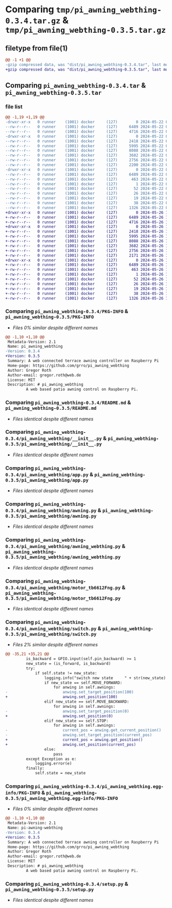 # Comparing `tmp/pi_awning_webthing-0.3.4.tar.gz` & `tmp/pi_awning_webthing-0.3.5.tar.gz`

## filetype from file(1)

```diff
@@ -1 +1 @@
-gzip compressed data, was "dist/pi_awning_webthing-0.3.4.tar", last modified: Wed May 22 05:05:37 2024, max compression
+gzip compressed data, was "dist/pi_awning_webthing-0.3.5.tar", last modified: Sun May 26 12:21:24 2024, max compression
```

## Comparing `pi_awning_webthing-0.3.4.tar` & `pi_awning_webthing-0.3.5.tar`

### file list

```diff
@@ -1,19 +1,19 @@
-drwxr-xr-x   0 runner    (1001) docker     (127)        0 2024-05-22 05:05:37.000000 pi_awning_webthing-0.3.4/
--rw-r--r--   0 runner    (1001) docker     (127)     6489 2024-05-22 05:05:37.000000 pi_awning_webthing-0.3.4/PKG-INFO
--rw-r--r--   0 runner    (1001) docker     (127)     4716 2024-05-22 05:05:22.000000 pi_awning_webthing-0.3.4/README.md
-drwxr-xr-x   0 runner    (1001) docker     (127)        0 2024-05-22 05:05:37.000000 pi_awning_webthing-0.3.4/pi_awning_webthing/
--rw-r--r--   0 runner    (1001) docker     (127)     2418 2024-05-22 05:05:22.000000 pi_awning_webthing-0.3.4/pi_awning_webthing/__init__.py
--rw-r--r--   0 runner    (1001) docker     (127)     5995 2024-05-22 05:05:22.000000 pi_awning_webthing-0.3.4/pi_awning_webthing/app.py
--rw-r--r--   0 runner    (1001) docker     (127)     8088 2024-05-22 05:05:22.000000 pi_awning_webthing-0.3.4/pi_awning_webthing/awning.py
--rw-r--r--   0 runner    (1001) docker     (127)     3682 2024-05-22 05:05:22.000000 pi_awning_webthing-0.3.4/pi_awning_webthing/awning_webthing.py
--rw-r--r--   0 runner    (1001) docker     (127)     2756 2024-05-22 05:05:22.000000 pi_awning_webthing-0.3.4/pi_awning_webthing/motor_tb6612Fng.py
--rw-r--r--   0 runner    (1001) docker     (127)     2200 2024-05-22 05:05:22.000000 pi_awning_webthing-0.3.4/pi_awning_webthing/switch.py
-drwxr-xr-x   0 runner    (1001) docker     (127)        0 2024-05-22 05:05:37.000000 pi_awning_webthing-0.3.4/pi_awning_webthing.egg-info/
--rw-r--r--   0 runner    (1001) docker     (127)     6489 2024-05-22 05:05:37.000000 pi_awning_webthing-0.3.4/pi_awning_webthing.egg-info/PKG-INFO
--rw-r--r--   0 runner    (1001) docker     (127)      463 2024-05-22 05:05:37.000000 pi_awning_webthing-0.3.4/pi_awning_webthing.egg-info/SOURCES.txt
--rw-r--r--   0 runner    (1001) docker     (127)        1 2024-05-22 05:05:37.000000 pi_awning_webthing-0.3.4/pi_awning_webthing.egg-info/dependency_links.txt
--rw-r--r--   0 runner    (1001) docker     (127)       52 2024-05-22 05:05:37.000000 pi_awning_webthing-0.3.4/pi_awning_webthing.egg-info/entry_points.txt
--rw-r--r--   0 runner    (1001) docker     (127)       26 2024-05-22 05:05:37.000000 pi_awning_webthing-0.3.4/pi_awning_webthing.egg-info/requires.txt
--rw-r--r--   0 runner    (1001) docker     (127)       19 2024-05-22 05:05:37.000000 pi_awning_webthing-0.3.4/pi_awning_webthing.egg-info/top_level.txt
--rw-r--r--   0 runner    (1001) docker     (127)       38 2024-05-22 05:05:37.000000 pi_awning_webthing-0.3.4/setup.cfg
--rw-r--r--   0 runner    (1001) docker     (127)     1326 2024-05-22 05:05:22.000000 pi_awning_webthing-0.3.4/setup.py
+drwxr-xr-x   0 runner    (1001) docker     (127)        0 2024-05-26 12:21:24.000000 pi_awning_webthing-0.3.5/
+-rw-r--r--   0 runner    (1001) docker     (127)     6489 2024-05-26 12:21:24.000000 pi_awning_webthing-0.3.5/PKG-INFO
+-rw-r--r--   0 runner    (1001) docker     (127)     4716 2024-05-26 12:21:15.000000 pi_awning_webthing-0.3.5/README.md
+drwxr-xr-x   0 runner    (1001) docker     (127)        0 2024-05-26 12:21:24.000000 pi_awning_webthing-0.3.5/pi_awning_webthing/
+-rw-r--r--   0 runner    (1001) docker     (127)     2418 2024-05-26 12:21:15.000000 pi_awning_webthing-0.3.5/pi_awning_webthing/__init__.py
+-rw-r--r--   0 runner    (1001) docker     (127)     5995 2024-05-26 12:21:15.000000 pi_awning_webthing-0.3.5/pi_awning_webthing/app.py
+-rw-r--r--   0 runner    (1001) docker     (127)     8088 2024-05-26 12:21:15.000000 pi_awning_webthing-0.3.5/pi_awning_webthing/awning.py
+-rw-r--r--   0 runner    (1001) docker     (127)     3682 2024-05-26 12:21:15.000000 pi_awning_webthing-0.3.5/pi_awning_webthing/awning_webthing.py
+-rw-r--r--   0 runner    (1001) docker     (127)     2756 2024-05-26 12:21:15.000000 pi_awning_webthing-0.3.5/pi_awning_webthing/motor_tb6612Fng.py
+-rw-r--r--   0 runner    (1001) docker     (127)     2171 2024-05-26 12:21:15.000000 pi_awning_webthing-0.3.5/pi_awning_webthing/switch.py
+drwxr-xr-x   0 runner    (1001) docker     (127)        0 2024-05-26 12:21:24.000000 pi_awning_webthing-0.3.5/pi_awning_webthing.egg-info/
+-rw-r--r--   0 runner    (1001) docker     (127)     6489 2024-05-26 12:21:24.000000 pi_awning_webthing-0.3.5/pi_awning_webthing.egg-info/PKG-INFO
+-rw-r--r--   0 runner    (1001) docker     (127)      463 2024-05-26 12:21:24.000000 pi_awning_webthing-0.3.5/pi_awning_webthing.egg-info/SOURCES.txt
+-rw-r--r--   0 runner    (1001) docker     (127)        1 2024-05-26 12:21:24.000000 pi_awning_webthing-0.3.5/pi_awning_webthing.egg-info/dependency_links.txt
+-rw-r--r--   0 runner    (1001) docker     (127)       52 2024-05-26 12:21:24.000000 pi_awning_webthing-0.3.5/pi_awning_webthing.egg-info/entry_points.txt
+-rw-r--r--   0 runner    (1001) docker     (127)       26 2024-05-26 12:21:24.000000 pi_awning_webthing-0.3.5/pi_awning_webthing.egg-info/requires.txt
+-rw-r--r--   0 runner    (1001) docker     (127)       19 2024-05-26 12:21:24.000000 pi_awning_webthing-0.3.5/pi_awning_webthing.egg-info/top_level.txt
+-rw-r--r--   0 runner    (1001) docker     (127)       38 2024-05-26 12:21:24.000000 pi_awning_webthing-0.3.5/setup.cfg
+-rw-r--r--   0 runner    (1001) docker     (127)     1326 2024-05-26 12:21:15.000000 pi_awning_webthing-0.3.5/setup.py
```

### Comparing `pi_awning_webthing-0.3.4/PKG-INFO` & `pi_awning_webthing-0.3.5/PKG-INFO`

 * *Files 0% similar despite different names*

```diff
@@ -1,10 +1,10 @@
 Metadata-Version: 2.1
 Name: pi_awning_webthing
-Version: 0.3.4
+Version: 0.3.5
 Summary: A web connected terrace awning controller on Raspberry Pi
 Home-page: https://github.com/grro/pi_awning_webthing
 Author: Gregor Roth
 Author-email: gregor.roth@web.de
 License: MIT
 Description: # pi_awning_webthing
         A web based patio awning control on Raspberry Pi.
```

### Comparing `pi_awning_webthing-0.3.4/README.md` & `pi_awning_webthing-0.3.5/README.md`

 * *Files identical despite different names*

### Comparing `pi_awning_webthing-0.3.4/pi_awning_webthing/__init__.py` & `pi_awning_webthing-0.3.5/pi_awning_webthing/__init__.py`

 * *Files identical despite different names*

### Comparing `pi_awning_webthing-0.3.4/pi_awning_webthing/app.py` & `pi_awning_webthing-0.3.5/pi_awning_webthing/app.py`

 * *Files identical despite different names*

### Comparing `pi_awning_webthing-0.3.4/pi_awning_webthing/awning.py` & `pi_awning_webthing-0.3.5/pi_awning_webthing/awning.py`

 * *Files identical despite different names*

### Comparing `pi_awning_webthing-0.3.4/pi_awning_webthing/awning_webthing.py` & `pi_awning_webthing-0.3.5/pi_awning_webthing/awning_webthing.py`

 * *Files identical despite different names*

### Comparing `pi_awning_webthing-0.3.4/pi_awning_webthing/motor_tb6612Fng.py` & `pi_awning_webthing-0.3.5/pi_awning_webthing/motor_tb6612Fng.py`

 * *Files identical despite different names*

### Comparing `pi_awning_webthing-0.3.4/pi_awning_webthing/switch.py` & `pi_awning_webthing-0.3.5/pi_awning_webthing/switch.py`

 * *Files 2% similar despite different names*

```diff
@@ -35,21 +35,21 @@
         is_backward = GPIO.input(self.pin_backward) >= 1
         new_state = (is_forward, is_backward)
         try:
             if self.state != new_state:
                 logging.info("switch new state     " + str(new_state) + " (old " + str(self.state) + ")")
                 if new_state == self.MOVE_FORWARD:
                     for anwing in self.awnings:
-                        anwing.set_target_position(100)
+                        anwing.set_position(100)
                 elif new_state == self.MOVE_BACKWARD:
                     for anwing in self.awnings:
-                        anwing.set_target_position(0)
+                        anwing.set_position(0)
                 elif new_state == self.STOP:
                     for anwing in self.awnings:
-                        current_pos = anwing.get_current_position()
-                        anwing.set_target_position(current_pos)
+                        current_pos = anwing.get_position()
+                        anwing.set_position(current_pos)
                 else:
                     pass
         except Exception as e:
             logging.error(e)
         finally:
             self.state = new_state
```

### Comparing `pi_awning_webthing-0.3.4/pi_awning_webthing.egg-info/PKG-INFO` & `pi_awning_webthing-0.3.5/pi_awning_webthing.egg-info/PKG-INFO`

 * *Files 0% similar despite different names*

```diff
@@ -1,10 +1,10 @@
 Metadata-Version: 2.1
 Name: pi-awning-webthing
-Version: 0.3.4
+Version: 0.3.5
 Summary: A web connected terrace awning controller on Raspberry Pi
 Home-page: https://github.com/grro/pi_awning_webthing
 Author: Gregor Roth
 Author-email: gregor.roth@web.de
 License: MIT
 Description: # pi_awning_webthing
         A web based patio awning control on Raspberry Pi.
```

### Comparing `pi_awning_webthing-0.3.4/setup.py` & `pi_awning_webthing-0.3.5/setup.py`

 * *Files identical despite different names*


